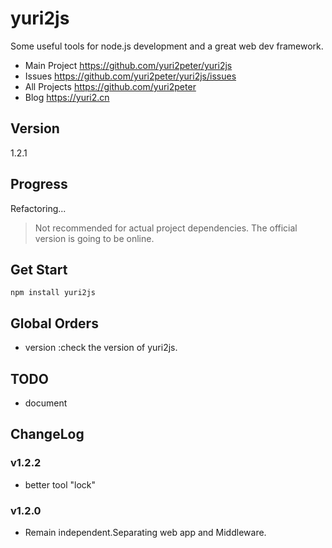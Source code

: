 # yuri2js
Some useful tools for node.js development and a great web dev framework.

* Main Project https://github.com/yuri2peter/yuri2js
* Issues https://github.com/yuri2peter/yuri2js/issues
* All Projects https://github.com/yuri2peter
* Blog https://yuri2.cn

## Version

1.2.1

## Progress

Refactoring...

>Not recommended for actual project dependencies.
The official version is going to be online.

## Get Start

`npm install yuri2js`

## Global Orders

* version :check the version of yuri2js.

## TODO

* document

## ChangeLog

### v1.2.2

* better tool "lock"

### v1.2.0

* Remain independent.Separating web app and Middleware.
